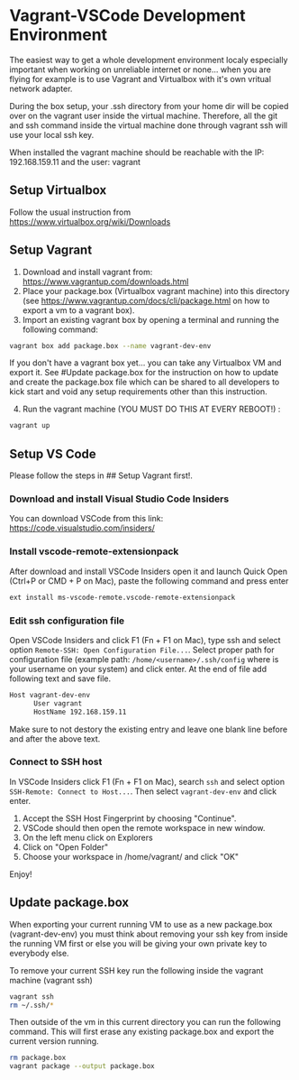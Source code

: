 # Vagrant-VSCode Development Environment

The easiest way to get a whole development environment localy 
especially important when working on unreliable internet or 
none... when you are flying for example is to use Vagrant and 
Virtualbox with it's own vritual network adapter.

During the box setup, your .ssh directory from your home dir will be copied
over on the vagrant user inside the virtual machine. Therefore, all the 
git and ssh command inside the virtual machine done through vagrant ssh 
will use your local ssh key. 

When installed the vagrant machine should be reachable with the IP:
192.168.159.11 and the user: vagrant

## Setup Virtualbox

Follow the usual instruction from https://www.virtualbox.org/wiki/Downloads

## Setup Vagrant

1. Download and install vagrant from: https://www.vagrantup.com/downloads.html
2. Place your package.box (Virtualbox vagrant machine) into this directory 
   (see https://www.vagrantup.com/docs/cli/package.html on how to export a vm 
   to a vagrant box). 
3. Import an existing vagrant box by opening a terminal and running the 
   following command:
```sh
vagrant box add package.box --name vagrant-dev-env
```

   If you don't have a vagrant box yet... you can take any Virtualbox VM and 
   export it. See #Update package.box for the instruction on how to update and 
   create the package.box file which can be shared to all developers to kick 
   start and void any setup requirements other than this instruction.

4. Run the vagrant machine (YOU MUST DO THIS AT EVERY REBOOT!) : 
```sh
vagrant up
```

## Setup VS Code

Please follow the steps in ## Setup Vagrant first!.

### Download and install Visual Studio Code Insiders

You can download VSCode from this link: 
https://code.visualstudio.com/insiders/

### Install vscode-remote-extensionpack

After download and install VSCode Insiders open it and launch Quick Open (Ctrl+P or CMD + P on Mac), paste the following command and press enter
```sh
ext install ms-vscode-remote.vscode-remote-extensionpack
```

### Edit ssh configuration file

Open VSCode Insiders and click F1 (Fn + F1 on Mac), type ssh and select option `Remote-SSH: Open Configuration File...`. Select proper path for configuration file (example path: `/home/<username>/.ssh/config` where <username> is your username on your system) and click enter. At the end of file add following text and save file. 

```sh
Host vagrant-dev-env
      User vagrant
      HostName 192.168.159.11
```

Make sure to not destory the existing entry and leave one blank line before and after the above text.

### Connect to SSH host

In VSCode Insiders click F1 (Fn + F1 on Mac), search `ssh` and select option `SSH-Remote: Connect to Host...`. Then select `vagrant-dev-env` and click
enter.

1. Accept the SSH Host Fingerprint by choosing "Continue".
2. VSCode should then open the remote workspace in new window.
3. On the left menu click on Explorers
4. Click on "Open Folder"
5. Choose your workspace in /home/vagrant/<workspace> and click "OK"

Enjoy!

## Update package.box

When exporting your current running VM to use as a new package.box (vagrant-dev-env) 
you must think about removing your ssh key from inside the running VM first or else 
you will be giving your own private key to everybody else. 

To remove your current SSH key run the following inside the vagrant machine (vagrant ssh) 

```sh
vagrant ssh
rm ~/.ssh/*
```

Then outside of the vm in this current directory you can run the following command.
This will first erase any existing package.box and export the current version running.

```sh
rm package.box
vagrant package --output package.box
```


 

